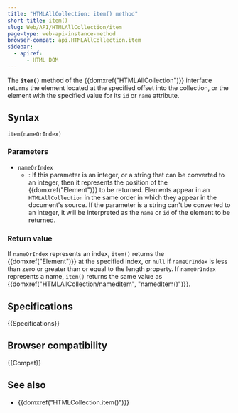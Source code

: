 ```yaml
---
title: "HTMLAllCollection: item() method"
short-title: item()
slug: Web/API/HTMLAllCollection/item
page-type: web-api-instance-method
browser-compat: api.HTMLAllCollection.item
sidebar:
  - apiref:
      - HTML DOM
---
```


The **`item()`** method of the {{domxref("HTMLAllCollection")}} interface returns the element located at the specified offset into the collection, or the element with the specified value for its `id` or `name` attribute.

## Syntax

```js-nolint
item(nameOrIndex)
```

### Parameters

- `nameOrIndex`
  - : If this parameter is an integer, or a string that can be converted to an integer, then it represents the position of the {{domxref("Element")}} to be returned. Elements appear in an `HTMLAllCollection` in the same order in which they appear in the document's source. If the parameter is a string can't be converted to an integer, it will be interpreted as the `name` or `id` of the element to be returned.

### Return value

If `nameOrIndex` represents an index, `item()` returns the {{domxref("Element")}} at the specified index, or `null` if `nameOrIndex` is less than zero or greater than or equal to the length property. If `nameOrIndex` represents a name, `item()` returns the same value as {{domxref("HTMLAllCollection/namedItem", "namedItem()")}}.

## Specifications

{{Specifications}}

## Browser compatibility

{{Compat}}

## See also

- {{domxref("HTMLCollection.item()")}}
